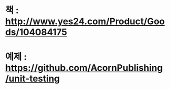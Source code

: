 # 책 : http://www.yes24.com/Product/Goods/104084175
# 예제 : https://github.com/AcornPublishing/unit-testing